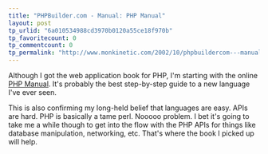 ```yaml
---
title: "PHPBuilder.com - Manual: PHP Manual"
layout: post
tp_urlid: "6a010534988cd3970b0120a55ce18f970b"
tp_favoritecount: 0
tp_commentcount: 0
tp_permalink: "http://www.monkinetic.com/2002/10/phpbuildercom---manual-php-manual.html"
---
```

Although I got the web application book for PHP, I&#39;m starting with the online <a href="http://phpbuilder.com/manual/">PHP Manual</a>. It&#39;s probably the best step-by-step guide to a new language I&#39;ve ever seen.

This is also confirming my long-held belief that languages are easy. APIs are hard. PHP is basically a tame perl. Nooooo problem. I bet it&#39;s going to take me a while though to get into the flow with the PHP APIs for things like database manipulation, networking, etc. That&#39;s where the book I picked up will help.
